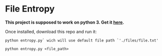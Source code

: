 # File Entropy

**This project is supposed to work on python 3. Get it [here](https://www.python.org/downloads/).**

Once installed, download this repo and run it:

```bash:default
python entropy.py` wich will use default file path `'./files/file.txt'
```

```bash:yourPath
python entropy.py <file_path>
```
